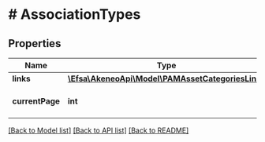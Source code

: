 # # AssociationTypes

## Properties

Name | Type | Description | Notes
------------ | ------------- | ------------- | -------------
**links** | [**\Efsa\AkeneoApi\Model\PAMAssetCategoriesLinks**](PAMAssetCategoriesLinks.md) |  | [optional]
**currentPage** | **int** | Current page number | [optional]

[[Back to Model list]](../../README.md#models) [[Back to API list]](../../README.md#endpoints) [[Back to README]](../../README.md)
